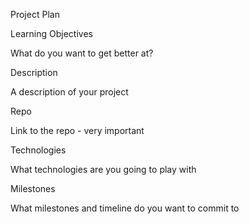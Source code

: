 Project Plan

Learning Objectives

What do you want to get better at?

Description

A description of your project

Repo

Link to the repo - very important

Technologies

What technologies are you going to play with

Milestones

What milestones and timeline do you want to commit to
